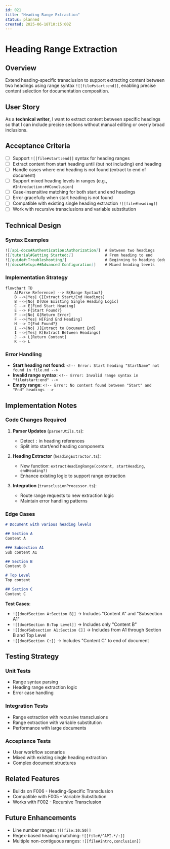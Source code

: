 ```yaml
---
id: 021
title: "Heading Range Extraction"
status: planned
created: 2025-06-18T10:15:00Z
---
```


# Heading Range Extraction

## Overview

Extend heading-specific transclusion to support extracting content between two headings using range syntax `![[file#start:end]]`, enabling precise content selection for documentation composition.

## User Story

As a **technical writer**, I want to extract content between specific headings so that I can include precise sections without manual editing or overly broad inclusions.

## Acceptance Criteria

- [ ] Support `![[file#start:end]]` syntax for heading ranges
- [ ] Extract content from start heading until (but not including) end heading
- [ ] Handle cases where end heading is not found (extract to end of document)
- [ ] Support mixed heading levels in ranges (e.g., `#Introduction:##Conclusion`)
- [ ] Case-insensitive matching for both start and end headings
- [ ] Error gracefully when start heading is not found
- [ ] Compatible with existing single heading extraction `![[file#heading]]`
- [ ] Work with recursive transclusions and variable substitution

## Technical Design

### Syntax Examples

```markdown
![[api-docs#Authentication:Authorization]]  # Between two headings
![[tutorial#Getting Started:]]              # From heading to end
![[guide#:Troubleshooting]]                 # Beginning to heading (edge case)
![[docs#Setup:##Advanced Configuration]]    # Mixed heading levels
```

### Implementation Strategy

```mermaid
flowchart TD
    A[Parse Reference] --> B{Range Syntax?}
    B -->|Yes| C[Extract Start/End Headings]
    B -->|No| D[Use Existing Single Heading Logic]
    C --> E[Find Start Heading]
    E --> F{Start Found?}
    F -->|No| G[Return Error]
    F -->|Yes| H[Find End Heading]
    H --> I{End Found?}
    I -->|No| J[Extract to Document End]
    I -->|Yes| K[Extract Between Headings]
    J --> L[Return Content]
    K --> L
```

### Error Handling

- **Start heading not found**: `<!-- Error: Start heading "StartName" not found in file.md -->`
- **Invalid range syntax**: `<!-- Error: Invalid range syntax in "file#start:end" -->`
- **Empty range**: `<!-- Error: No content found between "Start" and "End" headings -->`

## Implementation Notes

### Code Changes Required

1. **Parser Updates** (`parserUtils.ts`):
   - Detect `:` in heading references
   - Split into start/end heading components

2. **Heading Extractor** (`headingExtractor.ts`):
   - New function: `extractHeadingRange(content, startHeading, endHeading?)`
   - Enhance existing logic to support range extraction

3. **Integration** (`transclusionProcessor.ts`):
   - Route range requests to new extraction logic
   - Maintain error handling patterns

### Edge Cases

```markdown
# Document with various heading levels

## Section A
Content A

### Subsection A1
Sub content A1

## Section B  
Content B

# Top Level
Top content

## Section C
Content C
```

**Test Cases**:
- `![[doc#Section A:Section B]]` → Includes "Content A" and "Subsection A1"
- `![[doc#Section B:Top Level]]` → Includes only "Content B"
- `![[doc#Subsection A1:Section C]]` → Includes from A1 through Section B and Top Level
- `![[doc#Section C:]]` → Includes "Content C" to end of document

## Testing Strategy

### Unit Tests
- Range syntax parsing
- Heading range extraction logic
- Error case handling

### Integration Tests
- Range extraction with recursive transclusions
- Range extraction with variable substitution
- Performance with large documents

### Acceptance Tests
- User workflow scenarios
- Mixed with existing single heading extraction
- Complex document structures

## Related Features

- Builds on F006 - Heading-Specific Transclusion
- Compatible with F005 - Variable Substitution
- Works with F002 - Recursive Transclusion

## Future Enhancements

- Line number ranges: `![[file:10:50]]`
- Regex-based heading matching: `![[file#/^API.*/:]]`
- Multiple non-contiguous ranges: `![[file#intro,conclusion]]`